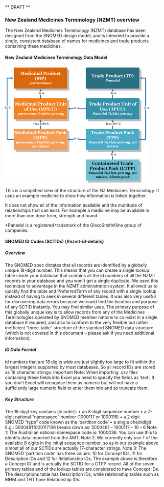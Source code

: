 ** DRAFT **

### New Zealand Medicines Terminology (NZMT) overview

The New Zealand Medicines Terminology (NZMT) database has been designed from the SNOMED design model, and is intended to provide a single, consistent database of names for medicines and trade products containing these medicines.

#### New Zealand Medicines Terminology Data Model

![NZMT Overview](./images/nzmt_data_model_sml.gif)

This is a simplified view of the structure of the NZ Medicines Terminology. It uses an example medicine to show how information is linked together.

It does not show all of the information available and the multitude of relationships that can exist. For example a medicine may be available in more than one dose form, strength and brand.

*Panadol is a registered trademark of the GlaxoSmithKline group of companies.

#### SNOMED ID Codes (SCTIDs) {#nzmt-id-details}

##### Overview
The SNOMED spec dictates that all records are identified by a globally unique 18-digit number. 
This means that you can create a single lookup table inside your database that contains all the id numbers of all the NZMT records in your database and you won’t get a single duplicate.
We used this technique to advantage in the NZMT administration system. It allowed us to quickly find the table and PreferredTerm of any record with a single lookup instead of having to seek in several different tables. It was also very useful for discovering data errors because we could find the location and purpose of any SCTID instantly. You may find similar uses.
The primary purpose of this globally unique key is to allow records from any of the Medicines Terminologies operated by SNOMED member nations to co-exist in a single database if required, and also to conform to the very flexible but rather inefficient “three-table” structure of the standard SNOMED data structure (which is not covered in this document – please ask if you need additional information).

##### ID Data Format

id numbers that are 18 digits wide are just slightly too large to fit within the largest integers supported by most databases. So all record IDs are stored as 18 character strings.
Important Note: When importing .csv files containing these fields into Excel you need to specify the fields as ‘text’.  If you don’t Excel will recognise them as numeric but will not have a sufficiently large numeric field to enter them into and so truncate them.

##### Key Structure

The 18-digit key contains (in order):
•	an 8-digit sequence number 
•	a 7-digit national “namespace” number (1000117 or 1000116)
•	a 2 digit SNOMED “type” code known as the ‘partition code’
•	a single checkdigit
E.g.: 50004811000117106 breaks down as: 5000481 – 1000117 – 10 – 6
Note 1: The Australian national namespace code is: 1000036.  You can use this to identify data imported from the AMT. 
Note 2:  We currently only use 7 of the available 8 digits in the initial sequence number, so as in our example above almost all of our SCTIDs are actually 17-character strings.
Note 3:  The SNOMED ‘partition code’ has three values: 10 for Concept IDs, 11 for Description IDs and 12 for Relationship IDs.  The example above is therefore a Concept ID and is actually the SCTID for a CTPP record.  All of the seven primary tables and of the lookup tables are considered to have Concept IDs.  The descriptions table has Description IDs, while relationship tables such as MHM and THT have Relationship IDs.
